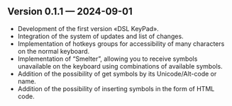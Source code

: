 ## Version 0.1.1 — 2024-09-01

- Development of the first version «DSL KeyPad».
- Integration of the system of updates and list of changes.
- Implementation of hotkeys groups for accessibility of many characters on the normal keyboard.
- Implementation of “Smelter”, allowing you to receive symbols unavailable on the keyboard using combinations of available symbols.
- Addition of the possibility of get symbols by its Unicode/Alt-code or name.
- Addition of the possibility of inserting symbols in the form of HTML code.
